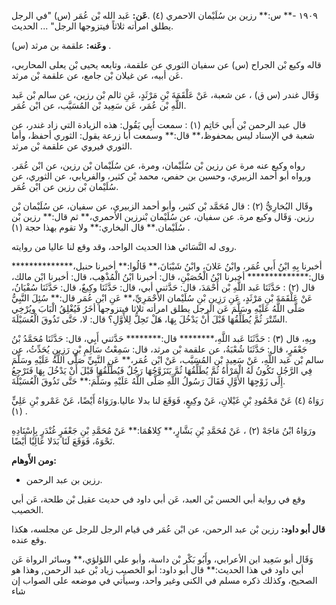 ١٩٠٩ -** س:** رزين بن سُلَيْمان الاحمري (٤) .**عَن:** عَبد الله بْن عُمَر (س) "في الرجل يطلق امرأته ثلاثاً فيتزوجها الرجل" ... الحديث.

**وعَنه:** علقمة بن مرثد (س) .

قاله وكيع بْن الجراح (س) عن سفيان الثوري عن علقمة، وتابعه يحيى بْن يعلى المحاربي، عَن أبيه، عن غيلان بْن جامع، عن علقمة بْن مرثد.

وَقَال غندر (س ق) ، عن شعبة، عَنْ عَلْقَمَةَ بْنِ مَرْثَدٍ، عَنِ ثالم بْن رزين، عن سالم بْن عَبد اللَّهِ بْن عُمَر، عَن سَعِيد بْن المُسَيَّب، عن ابْن عُمَر.

قال عبد الرحمن بْن أَبي حَاتِم (١) : سمعت أَبِي يَقُول: هذه الزيادة التي زاد غندر، عن شعبة في الإسناد ليس بمحفوظ،** قال:** وسمعت أبا زرعة يقول: الثوري أحفظ، وأما الثوري فيروي عن علقمة بْن مرثد.

رواه وكيع عنه مرة عن رزين بْن سُلَيْمان، ومرة، عن سُلَيْمان بْن رزين، عن ابْن عُمَر. ورواه أبو أحمد الزبيري، وحسين بن حفص، محمد بْن كثير، والفريابي، عن الثوري، عن سُلَيْمان بْن رزين عن ابْن عُمَر.

وقَال البُخارِيُّ (٢) : قال مُحَمَّد بْن كثير، وأبو أحمد الزبيري، عن سفيان، عن سُلَيْمان بْن رزين. وَقَال وكيع مرة. عن سفيان، عن سُلَيْمان بْنرزين الأحمري،** ثم قال:** رزين بْن سُلَيْمان.** قال البخاري:** ولا تقوم بهذا حجة (١) .

روى له النَّسَائي هذا الحديث الواحد، وقد وقع لنا عاليا من روايته.

أخبرنا بِهِ ابْنُ أَبي عُمَر، وابْنُ عَلانَ، وابْنُ شَيْبَانَ،** قَالُوا:** أخبرنا حنبل،************** قال:************** أخبرنا ابْنُ الْحُصَيْنِ، قال: أخبرنا ابْنُ الْمُذْهِب، قال: أخبرنا ابْن مالك، قال (٢) : حَدَّثَنَا عَبد اللَّهِ بْن أَحْمَدَ، قال: حَدَّثني أبي، قال: حَدَّثَنَا وكِيعٌ، قال: حَدَّثَنَا سُفْيَانُ، عَنْ عَلْقَمَةَ بْنِ مَرْثَدٍ، عَنِ رَزِينِ بْنِ سُلَيْمان الأَحْمَرِيِّ،** عَنِ ابْنِ عُمَر قال:** سُئِلَ النَّبِيُّ صَلَّى اللَّهُ عَلَيْهِ وسَلَّمَ عَن الرجل يطلق امرأته ثلاثا فيتزوجها أخَرُ فَيُغْلِقُ الْبَابَ ويُرْخِي السِّتْرَ ثُمَّ يُطَلِّقُهَا قَبْلَ أَنْ يَدْخُلَ بِهَا، هَلْ تَحِلُّ لِلأَوَّلِ؟ قال: لا، حَتَّى تَذُوقَ الْعُسَيْلَةَ.

وبِهِ، قال (٣) : حَدَّثَنَا عَبد اللَّهِ،******** قال:******** حَدَّثني أَبِي، قال: حَدَّثَنَا مُحَمَّدُ بْنُ جَعْفَرٍ، قال: حَدَّثَنَا شُعْبَةُ، عن علقمة بْن مرثد، قال: سَمِعْتُ سَالِمِ بْنِ رَزِينٍ يُحَدِّثُ، عن سالم بْن عَبد اللَّهِ، عَنْ سَعِيد بْن المُسَيَّب، عَنْ ابْن عُمَر،** عَنِ النَّبِيِّ صَلَّى اللَّهُ عَلَيْهِ وسَلَّمَ فِي الرَّجُلِ تَكُونُ لَهُ الْمَرْأَةُ ثُمَّ يُطَلِّقُهَا ثُمَّ يَتَزَوَّجُهَا رَجُلٌ فَيُطَلِّقُهَا قَبْلَ أَنْ يَدْخُلَ بِهَا فَتَرْجِعُ إِلَى زَوْجِهَا الأَوَّلِ فَقَالَ رَسُولُ اللَّهِ صَلَّى اللَّهُ عَلَيْهِ وسَلَّمَ:** حَتَّى تَذُوقَ الْعُسَيْلَةَ.

رَوَاهُ (٤) عَنْ مَحْمُودِ بْنِ غَيْلانِ، عَنْ وكِيعٍ، فَوَقَعَ لنا بدلا عاليا.ورَوَاهُ أَيْضًا، عَنْ عَمْرو بْنِ عَلِيٍّ (١) .

ورَوَاهُ ابْنُ مَاجَهْ (٢) ، عَنْ مُحَمَّدِ بْنِ بَشَّارٍ،** كِلاهُمَا:** عَنْ مُحَمَّدِ بْنِ جَعْفَرٍ غُنْدَرٍ بِإِسْنَادِهِ نَحْوَهُ، فَوَقَعَ لَنَا بَدَلا عَالِيًا أَيْضًا.

**ومن الأَوهام:**

- رزين بن عبد الرحمن.

وقع في رواية أبي الحسن بْن العبد، عَن أبي داود في حديث عقيل بْن طلحة، عَن أبي الخصيب.

**قال أبو داود:** رزين بْن عبد الرحمن، عن ابْن عُمَر في قيام الرجل للرجل عن مجلسه، هكذا وقع عنده.

وَقَال أبو سَعِيد ابن الأعرابي، وأَبُو بَكْر بْن داسة، وأبو علي اللؤلؤي،** وسائر الرواة عَن أبي داود في هذا الحديث:** قال أبو داود: أبو الخصيب زياد بْن عبد الرحمن, وهذا هو الصحيح، وكذلك ذكره مسلم في الكنى وغير واحد، وسيأتي في موضعه على الصواب إن شاء